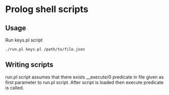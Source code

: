 # Prolog shell scripts

## Usage

Run keys.pl script

```
./run.pl keys.pl /path/to/file.json
```

## Writing scripts

run.pl script assumes that there exists __execute/0 predicate in file given
as first parameter to run.pl script. After script is loaded then execute
predicate is called.


